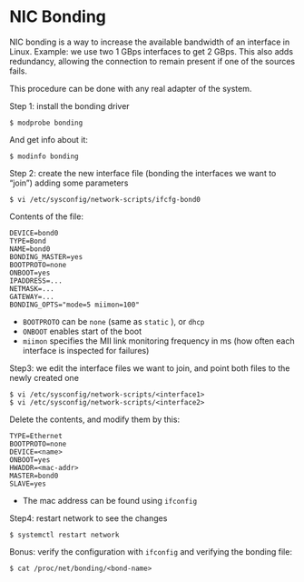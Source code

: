 # NIC Bonding

NIC bonding is a way to increase the available bandwidth of an interface in Linux. Example: we use two 1 GBps interfaces to get 2 GBps. This also adds redundancy, allowing the connection to remain present if one of the sources fails.

This procedure can be done with any real adapter of the system.

Step 1: install the bonding driver
```
$ modprobe bonding
```
And get info about it:
```
$ modinfo bonding
```

Step 2: create the new interface file (bonding the interfaces we want to “join”) adding some parameters
```
$ vi /etc/sysconfig/network-scripts/ifcfg-bond0
```
Contents of the file:
```
DEVICE=bond0
TYPE=Bond
NAME=bond0
BONDING_MASTER=yes
BOOTPROTO=none
ONBOOT=yes
IPADDRESS=...
NETMASK=...
GATEWAY=...
BONDING_OPTS="mode=5 miimon=100"
```
* `BOOTPROTO` can be `none` (same as `static` ), or `dhcp`
* `ONBOOT` enables start of the boot 
* `miimon`  specifies the MII link monitoring frequency in ms (how often each interface is inspected for failures)


Step3: we edit the interface files we want to join, and point both files to the newly created one
```
$ vi /etc/sysconfig/network-scripts/<interface1>
$ vi /etc/sysconfig/network-scripts/<interface2>
```
Delete the contents, and modify them by this:
```
TYPE=Ethernet
BOOTPROTO=none
DEVICE=<name>
ONBOOT=yes
HWADDR=<mac-addr>
MASTER=bond0
SLAVE=yes
```
* The mac address can be found using `ifconfig`

Step4: restart network to see the changes
```
$ systemctl restart network
```

Bonus: verify the configuration with `ifconfig` and verifying the bonding file:
```
$ cat /proc/net/bonding/<bond-name>
```
